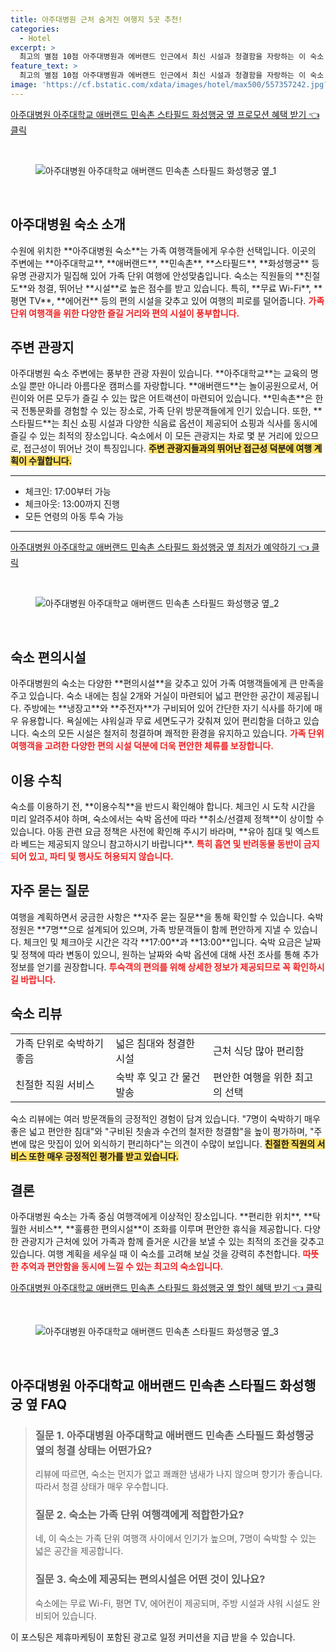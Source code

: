 ```yaml
---
title: 아주대병원 근처 숨겨진 여행지 5곳 추천!
categories:
  - Hotel
excerpt: >
  최고의 별점 10점 아주대병원과 에버랜드 인근에서 최신 시설과 청결함을 자랑하는 이 숙소! 가족 여행에 최적화된 넓은 공간과 친절한 서비스로 특별한 여행을 만들어보세요! 예약은 서둘러!
feature_text: >
  최고의 별점 10점 아주대병원과 에버랜드 인근에서 최신 시설과 청결함을 자랑하는 이 숙소! 가족 여행에 최적화된 넓은 공간과 친절한 서비스로 특별한 여행을 만들어보세요! 예약은 서둘러!
image: 'https://cf.bstatic.com/xdata/images/hotel/max500/557357242.jpg?k=f7ae80fdd43f202e7e403ac5a3ceb5fdc20dd88fd82dec45ffbc5092bae0f2b4&o=&hp=1'
---
```


<p><a class="modoo-button" href="https://tinyurl.com/22htfs45" rel="nofollow noopener">아주대병원 아주대학교 애버랜드 민속촌 스타필드 화성행궁 옆 프로모션 혜택 받기 👈 클릭</a></p><br/>
<figure class="image"><img alt="아주대병원 아주대학교 애버랜드 민속촌 스타필드 화성행궁 옆_1" src="https://cf.bstatic.com/xdata/images/hotel/max1024x768/539945282.jpg?k=5241eeb98c4a90324bc4ee085d359294f9a7e73c7a4f489df8a37c934cefa864&amp;o=&amp;hp=1"/></figure><br/>

<h2 id="아주대병원-숙소-소개">아주대병원 숙소 소개</h2>
<p>수원에 위치한 **아주대병원 숙소**는 가족 여행객들에게 우수한 선택입니다. 이곳의 주변에는 **아주대학교**, **애버랜드**, **민속촌**, **스타필드**, **화성행궁** 등 유명 관광지가 밀집해 있어 가족 단위 여행에 안성맞춤입니다. 숙소는 직원들의 **친절도**와 청결, 뛰어난 **시설**로 높은 점수를 받고 있습니다. 특히, **무료 Wi-Fi**, **평면 TV**, **에어컨** 등의 편의 시설을 갖추고 있어 여행의 피로를 덜어줍니다. <b><span style="color: #ee2323;">가족 단위 여행객을 위한 다양한 즐길 거리와 편의 시설이 풍부합니다.</span></b></p>
<h2 id="주변-관광지">주변 관광지</h2>
<p>아주대병원 숙소 주변에는 풍부한 관광 자원이 있습니다. **아주대학교**는 교육의 명소일 뿐만 아니라 아름다운 캠퍼스를 자랑합니다. **애버랜드**는 놀이공원으로서, 어린이와 어른 모두가 즐길 수 있는 많은 어트랙션이 마련되어 있습니다. **민속촌**은 한국 전통문화를 경험할 수 있는 장소로, 가족 단위 방문객들에게 인기 있습니다. 또한, **스타필드**는 최신 쇼핑 시설과 다양한 식음료 옵션이 제공되어 쇼핑과 식사를 동시에 즐길 수 있는 최적의 장소입니다. 숙소에서 이 모든 관광지는 차로 몇 분 거리에 있으므로, 접근성이 뛰어난 것이 특징입니다. <b><span style="background-color: #ffe066;">주변 관광지들과의 뛰어난 접근성 덕분에 여행 계획이 수월합니다.</span></b></p>
<hr/>
<ul>
<li>체크인: 17:00부터 가능</li>
<li>체크아웃: 13:00까지 진행</li>
<li>모든 연령의 아동 투숙 가능</li>
</ul>
<hr/>
<p><a class="modoo-button" href="https://tinyurl.com/22htfs45" rel="nofollow noopener">아주대병원 아주대학교 애버랜드 민속촌 스타필드 화성행궁 옆 최저가 예약하기 👈 클릭</a></p><br/>
<figure class="image"><img alt="아주대병원 아주대학교 애버랜드 민속촌 스타필드 화성행궁 옆_2" src="https://cf.bstatic.com/xdata/images/hotel/max500/557357242.jpg?k=f7ae80fdd43f202e7e403ac5a3ceb5fdc20dd88fd82dec45ffbc5092bae0f2b4&amp;o=&amp;hp=1"/></figure><br/>
<h2 id="숙소-편의시설">숙소 편의시설</h2>
<p>아주대병원의 숙소는 다양한 **편의시설**을 갖추고 있어 가족 여행객들에게 큰 만족을 주고 있습니다. 숙소 내에는 침실 2개와 거실이 마련되어 넓고 편안한 공간이 제공됩니다. 주방에는 **냉장고**와 **주전자**가 구비되어 있어 간단한 자기 식사를 하기에 매우 유용합니다. 욕실에는 샤워실과 무료 세면도구가 갖춰져 있어 편리함을 더하고 있습니다. 숙소의 모든 시설은 철저히 청결하며 쾌적한 환경을 유지하고 있습니다. <b><span style="color: #ee2323;">가족 단위 여행객을 고려한 다양한 편의 시설 덕분에 더욱 편안한 체류를 보장합니다.</span></b></p>
<h2 id="이용수칙">이용 수칙</h2>
<p>숙소를 이용하기 전, **이용수칙**을 반드시 확인해야 합니다. 체크인 시 도착 시간을 미리 알려주셔야 하며, 숙소에서는 숙박 옵션에 따라 **취소/선결제 정책**이 상이할 수 있습니다. 아동 관련 요금 정책은 사전에 확인해 주시기 바라며, **유아 침대 및 엑스트라 베드는 제공되지 않으니 참고하시기 바랍니다**. <b><span style="color: #ee2323;">특히 흡연 및 반려동물 동반이 금지되어 있고, 파티 및 행사도 허용되지 않습니다.</span></b></p>
<h2 id="자주-묻는-질문">자주 묻는 질문</h2>
<p>여행을 계획하면서 궁금한 사항은 **자주 묻는 질문**을 통해 확인할 수 있습니다. 숙박 정원은 **7명**으로 설계되어 있으며, 가족 방문객들이 함께 편안하게 지낼 수 있습니다. 체크인 및 체크아웃 시간은 각각 **17:00**과 **13:00**입니다. 숙박 요금은 날짜 및 정책에 따라 변동이 있으니, 원하는 날짜와 숙박 옵션에 대해 사전 조사를 통해 추가 정보를 얻기를 권장합니다. <b><span style="color: #ee2323;">투숙객의 편의를 위해 상세한 정보가 제공되므로 꼭 확인하시길 바랍니다.</span></b></p>
<h2 id="숙소-리뷰">숙소 리뷰</h2>
<table>
<tr>
<td>가족 단위로 숙박하기 좋음</td>
<td>넓은 침대와 청결한 시설</td>
<td>근처 식당 많아 편리함</td>
</tr>
<tr>
<td>친절한 직원 서비스</td>
<td>숙박 후 잊고 간 물건 발송</td>
<td>편안한 여행을 위한 최고의 선택</td>
</tr>
</table>
<p>숙소 리뷰에는 여러 방문객들의 긍정적인 경험이 담겨 있습니다. "7명이 숙박하기 매우 좋은 넓고 편안한 침대"와 "구비된 칫솔과 수건의 철저한 청결함"을 높이 평가하며, "주변에 많은 맛집이 있어 외식하기 편리하다"는 의견이 수많이 보입니다. <b><span style="background-color: #ffe066;">친절한 직원의 서비스 또한 매우 긍정적인 평가를 받고 있습니다.</span></b></p>
<h2 id="결론">결론</h2>
<p>아주대병원 숙소는 가족 중심 여행객에게 이상적인 장소입니다. **편리한 위치**, **탁월한 서비스**, **훌륭한 편의시설**이 조화를 이루며 편안한 휴식을 제공합니다. 다양한 관광지가 근처에 있어 가족과 함께 즐거운 시간을 보낼 수 있는 최적의 조건을 갖추고 있습니다. 여행 계획을 세우실 때 이 숙소를 고려해 보실 것을 강력히 추천합니다. <b><span style="color: #ee2323;">따뜻한 추억과 편안함을 동시에 느낄 수 있는 최고의 숙소입니다.</span></b></p>

<p><a class="modoo-button" href="https://tinyurl.com/22htfs45" rel="nofollow noopener">아주대병원 아주대학교 애버랜드 민속촌 스타필드 화성행궁 옆 할인 혜택 받기 👈 클릭</a></p><br>

<figure class="image"><img src="https://cf.bstatic.com/xdata/images/hotel/max500/557356585.jpg?k=632223757f74f260060e473698e5cbc197255ab5d73290d73b417a037af5c1d8&o=&hp=1" alt="아주대병원 아주대학교 애버랜드 민속촌 스타필드 화성행궁 옆_3"></figure><br>
<h2 id="아주대병원 아주대학교 애버랜드 민속촌 스타필드 화성행궁 옆_FAQ">아주대병원 아주대학교 애버랜드 민속촌 스타필드 화성행궁 옆 FAQ</h2>
<div itemscope="" itemtype="https://schema.org/FAQPage"> 
<blockquote> 
<div itemscope="" itemprop="mainEntity" itemtype="https://schema.org/Question"> 
<h3 id="질문_1" itemprop="name">질문 1. 아주대병원 아주대학교 애버랜드 민속촌 스타필드 화성행궁 옆의 청결 상태는 어떤가요?</h3> 
<div itemscope="" itemprop="acceptedAnswer" itemtype="https://schema.org/Answer"> 
<span itemprop="text"> 
<p>리뷰에 따르면, 숙소는 먼지가 없고 쾌쾌한 냄새가 나지 않으며 향기가 좋습니다. 따라서 청결 상태가 매우 우수합니다.</p> 
</span> 
</div> 
</div> 

<div itemscope="" itemprop="mainEntity" itemtype="https://schema.org/Question"> 
<h3 id="질문_2" itemprop="name">질문 2. 숙소는 가족 단위 여행객에게 적합한가요?</h3> 
<div itemscope="" itemprop="acceptedAnswer" itemtype="https://schema.org/Answer"> 
<span itemprop="text"> 
<p>네, 이 숙소는 가족 단위 여행객 사이에서 인기가 높으며, 7명이 숙박할 수 있는 넓은 공간을 제공합니다.</p> 
</span> 
</div> 
</div> 

<div itemscope="" itemprop="mainEntity" itemtype="https://schema.org/Question"> 
<h3 id="질문_3" itemprop="name">질문 3. 숙소에 제공되는 편의시설은 어떤 것이 있나요?</h3> 
<div itemscope="" itemprop="acceptedAnswer" itemtype="https://schema.org/Answer"> 
<span itemprop="text"> 
<p>숙소에는 무료 Wi-Fi, 평면 TV, 에어컨이 제공되며, 주방 시설과 샤워 시설도 완비되어 있습니다.</p> 
</span> 
</div> 
</div> 
</blockquote> 
</div><p>이 포스팅은 제휴마케팅이 포함된 광고로 일정 커미션을 지급 받을 수 있습니다.</p>

